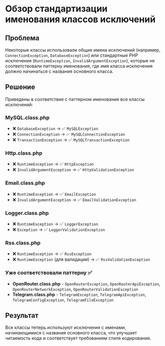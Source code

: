 # Обзор стандартизации именования классов исключений

## Проблема
Некоторые классы использовали общие имена исключений (например, `ConnectionException`, `DatabaseException`) или стандартные PHP исключения (`RuntimeException`, `InvalidArgumentException`), которые не соответствовали паттерну именования, где имя класса исключения должно начинаться с названия основного класса.

## Решение
Приведены в соответствие с паттерном именования все классы исключений:

### MySQL.class.php
- ❌ `DatabaseException` → ✅ `MySQLException`
- ❌ `ConnectionException` → ✅ `MySQLConnectionException`
- ❌ `TransactionException` → ✅ `MySQLTransactionException`

### Http.class.php
- ❌ `RuntimeException` → ✅ `HttpException`
- ❌ `InvalidArgumentException` → ✅ `HttpValidationException`

### Email.class.php
- ❌ `RuntimeException` → ✅ `EmailException`
- ❌ `InvalidArgumentException` → ✅ `EmailValidationException`

### Logger.class.php
- ❌ `RuntimeException` → ✅ `LoggerException`
- ❌ `Exception` → ✅ `LoggerValidationException`

### Rss.class.php
- ❌ `RuntimeException` → ✅ `RssException`
- ❌ `RuntimeException` (для валидации) → ✅ `RssValidationException`

### Уже соответствовали паттерну ✅
- **OpenRouter.class.php** - `OpenRouterException`, `OpenRouterApiException`, `OpenRouterNetworkException`, `OpenRouterValidationException`
- **Telegram.class.php** - `TelegramException`, `TelegramApiException`, `TelegramConfigException`, `TelegramFileException`

## Результат
Все классы теперь используют исключения с именами, начинающимися с названия основного класса, что улучшает читаемость кода и соответствует требованиям стиля кодирования.
